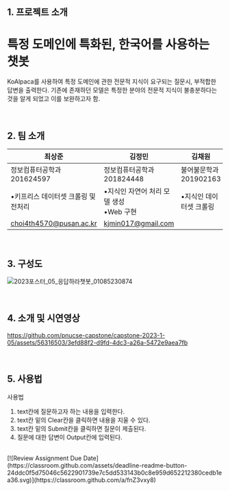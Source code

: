 ## 1. 프로젝트 소개
# 특정 도메인에 특화된, 한국어를 사용하는 챗봇
KoAlpaca를 사용하여 특정 도메인에 관한 전문적 지식이 요구되는 질문시, 부적합한 답변을 출력한다.
기존에 존재하던 모델은 특정한 분야의 전문적 지식이 불충분하다는 것을 알게 되었고 이를 보완하고자 함.

<br>

## 2. 팀 소개
|최상준|김정민|김채원|
|------|---|---|
|정보컴퓨터공학과 201624597|정보컴퓨터공학과 201824448|불어불문학과 201902163|
|•키프리스 데이터셋 크롤링 및 전처리|•지식인 자연어 처리 모델 생성<br>•Web 구현|•지식인 데이터셋 크롤링|
|choi4th4570@pusan.ac.kr|kjmin017@gmail.com||

<br>

## 3. 구성도
![2023포스터_05_응답하라챗봇_01085230874](https://github.com/pnucse-capstone/capstone-2023-1-05/assets/56316503/a01e4655-029a-4d18-a471-325cbb26ac4d)

<br>

## 4. 소개 및 시연영상
https://github.com/pnucse-capstone/capstone-2023-1-05/assets/56316503/3efd88f2-d9fd-4dc3-a26a-5472e9aea7fb


<br>

## 5. 사용법
사용법<br> 
1. text칸에 질문하고자 하는 내용을 입력한다.
2. text칸 밑의 Clear칸을 클릭하면 내용을 지울 수 있다.
3. text칸 밑의 Submit칸을 클릭하면 질문이 제출된다.
4. 질문에 대한 답변이 Output칸에 입력된다.
<br>
[![Review Assignment Due Date](https://classroom.github.com/assets/deadline-readme-button-24ddc0f5d75046c5622901739e7c5dd533143b0c8e959d652212380cedb1ea36.svg)](https://classroom.github.com/a/fnZ3vxy8)
